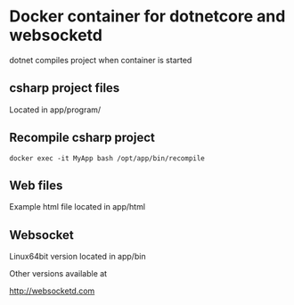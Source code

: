 # Docker container for dotnetcore and websocketd

dotnet compiles project when container is started

## csharp project files

Located in app/program/

## Recompile csharp project

`docker exec -it MyApp bash /opt/app/bin/recompile`

## Web files

Example html file located in app/html

## Websocket

Linux64bit version located in app/bin

Other versions available at

http://websocketd.com
